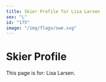 ```yaml
---
title: Skier Profile for Lisa Larsen
sex: "L"
id: "175"
image: "/img/flags/swe.svg" 
---
```


# Skier Profile

This page is for: Lisa Larsen.
    